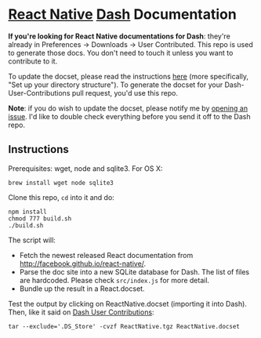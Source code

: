 # [React Native](http://facebook.github.io/react-native/) [Dash](http://kapeli.com/dash) Documentation

**If you're looking for React Native documentations for Dash**: they're already in Preferences -> Downloads -> User Contributed. This repo is used to generate those docs. You don't need to touch it unless you want to contribute to it.

To update the docset, please read the instructions [here](https://github.com/Kapeli/Dash-User-Contributions#contribute-a-new-docset) (more specifically, "Set up your directory structure"). To generate the docset for your Dash-User-Contributions pull request, you'd use this repo.

**Note**: if you do wish to update the docset, please notify me by [opening an issue](https://github.com/epitaphmike/react-native-dash/issues/new). I'd like to double check everything before you send it off to the Dash repo.

## Instructions

Prerequisites: wget, node and sqlite3. For OS X:

    brew install wget node sqlite3

Clone this repo, `cd` into it and do:

    npm install
    chmod 777 build.sh
    ./build.sh

The script will:

- Fetch the newest released React documentation from http://facebook.github.io/react-native/.
- Parse the doc site into a new SQLite database for Dash. The list of files are hardcoded. Please check `src/index.js` for more detail.
- Bundle up the result in a React.docset.

Test the output by clicking on ReactNative.docset (importing it into Dash). Then, like it said on [Dash User Contributions](https://github.com/Kapeli/Dash-User-Contributions#contribute-a-new-docset):

    tar --exclude='.DS_Store' -cvzf ReactNative.tgz ReactNative.docset
